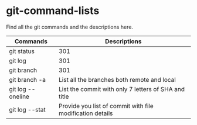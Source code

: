 # git-command-lists
Find all the git commands and the descriptions here.

Commands | Descriptions | 
--- | --- | 
git status | 301 | 
git log | 301 | 
git branch | 301 | 
git branch -a | List all the branches both remote and local | 
git log --oneline | List the commit with only 7 letters of SHA and title | 
git log --stat | Provide you list of commit with file modification details | 
